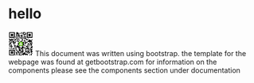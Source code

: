 # hello
![QR code link](./img/CV.png)
This document was written using bootstrap. the template for the webpage was found at getbootstrap.com
for information on the components please see the components section under documentation 

